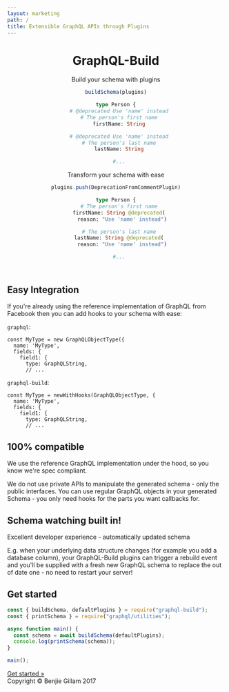 ```yaml
---
layout: marketing
path: /
title: Extensible GraphQL APIs through Plugins
---
```


<header>
<div class='container'>

GraphQL-Build
=============

<div class='row'>
<div class='col-lg-6 col-12'>

Build your schema with plugins  
```js
buildSchema(plugins)
```

```graphql
type Person {
  # @deprecated Use 'name' instead
  # The person's first name
  firstName: String

  # @deprecated Use 'name' instead
  # The person's last name
  lastName: String

  #...
```

</div><!-- /col-6 -->
<div class='col-lg-6 col-12'>

Transform your schema with ease  
```js
plugins.push(DeprecationFromCommentPlugin)
```

```graphql
type Person {
  # The person's first name
  firstName: String @deprecated(
    reason: "Use 'name' instead")

  # The person's last name
  lastName: String @deprecated(
    reason: "Use 'name' instead")

  #...
```

</div><!-- /col-6 -->
</div><!-- /row -->

</div><!-- /container -->
</header>

<!-- **************************************** -->

<section class='odd'>
<div class='container'>
<div class='row'>
<div class='col-12'>

# Easy Integration
<p class='lead'>
If you're already using the reference implementation of GraphQL from Facebook then you can add hooks to your schema with ease:
</p>

<div class='container'>
<div class='row'>

<div class='col-12 col-lg-6'>

`graphql`:

```js{1}
const MyType = new GraphQLObjectType({
  name: 'MyType',
  fields: {
    field1: {
      type: GraphQLString,
      // ...
```

</div><!-- /col-6 -->
<div class='col-12 col-lg-6'>

`graphql-build`:

```js{1}
const MyType = newWithHooks(GraphQLObjectType, {
  name: 'MyType',
  fields: {
    field1: {
      type: GraphQLString,
      // ...
```

</div><!-- /col-6 -->

</div><!-- /row -->
</div><!-- /container -->
</section><!-- /odd -->

<!-- **************************************** -->

<section class='even'>
<div class='container'>
<div class='row'>
<div class='col-12'>

# 100% compatible

<p class='lead'>
We use the reference GraphQL implementation under the hood, so you know we're spec compliant.
</p>

 We do not use private APIs to manipulate the generated schema - only the public interfaces. You can use regular GraphQL objects in your generated Schema - you only need hooks for the parts you want callbacks for.
</div><!-- /col-12 -->

</div><!-- /row -->
</div><!-- /container -->
</section><!-- /even -->

<!-- **************************************** -->

<section class='odd'>
<div class='container'>
<div class='row'>
<div class='col-12'>

# Schema watching built in!

<p class='lead'>
Excellent developer experience - automatically updated schema
</p>

E.g. when your underlying data structure changes (for example you add a database column), your GraphQL-Build plugins can trigger a rebuild event and you'll be supplied with a fresh new GraphQL schema to replace the out of date one - no need to restart your server!
</div><!-- /col-12 -->

</div><!-- /row -->
</div><!-- /container -->
</section><!-- /odd -->

<!-- **************************************** -->

<section class='even'>
<div class='container'>
<div class='row'>
<div class='col-12'>

# Get started

```js
const { buildSchema, defaultPlugins } = require("graphql-build");
const { printSchema } = require("graphql/utilities");

async function main() {
  const schema = await buildSchema(defaultPlugins);
  console.log(printSchema(schema));
}

main();
```

<div class='d-flex justify-content-center'>
<a class='btn btn-primary btn-lg' href='/docs/getting-started/'>Get started &raquo;</a>
</div>

</div><!-- /col-12 -->
</div><!-- /container -->
</section><!-- /even -->

<!-- **************************************** -->
<footer>
<div class='container'>
Copyright &copy; Benjie Gillam 2017
</div>
</footer>
